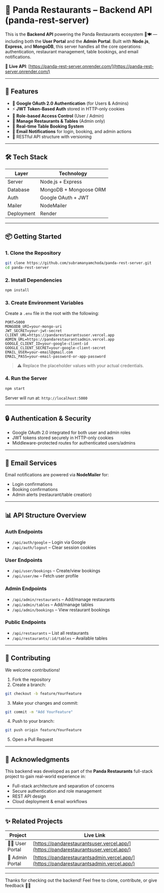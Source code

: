 # 🚀 Panda Restaurants – Backend API (panda-rest-server)

This is the **Backend API** powering the Panda Restaurants ecosystem 🐼🍽️ — including both the **User Portal** and the **Admin Portal**. Built with **Node.js**, **Express**, and **MongoDB**, this server handles all the core operations: authentication, restaurant management, table bookings, and email notifications.

🔗 **Live API**: [https://panda-rest-server.onrender.com/](https://panda-rest-server.onrender.com/)

---

## 🚀 Features

* 🔐 **Google OAuth 2.0 Authentication** (for Users & Admins)
* ⚡ **JWT Token-Based Auth** stored in HTTP-only cookies
* 💼 **Role-based Access Control** (User / Admin)
* 📝 **Manage Restaurants & Tables** (Admin only)
* 📍 **Real-time Table Booking System**
* 📨 **Email Notifications** for login, booking, and admin actions
* 🚀 RESTful API structure with versioning

---

## 🛠️ Tech Stack

| Layer      | Technology             |
| ---------- | ---------------------- |
| Server     | Node.js + Express      |
| Database   | MongoDB + Mongoose ORM |
| Auth       | Google OAuth + JWT     |
| Mailer     | NodeMailer             |
| Deployment | Render                 |

---

## 📦 Getting Started

### 1. Clone the Repository

```bash
git clone https://github.com/subramanyamchoda/panda-rest-server.git
cd panda-rest-server
```

### 2. Install Dependencies

```bash
npm install
```

### 3. Create Environment Variables

Create a `.env` file in the root with the following:

```env
PORT=5000
MONGODB_URI=your-mongo-uri
JWT_SECRET=your-jwt-secret
CLIENT_URL=https://pandarestaurantsuser.vercel.app
ADMIN_URL=https://pandarestaurantsadmin.vercel.app
GOOGLE_CLIENT_ID=your-google-client-id
GOOGLE_CLIENT_SECRET=your-google-client-secret
EMAIL_USER=your-email@gmail.com
EMAIL_PASS=your-email-password-or-app-password
```

> ⚠️ Replace the placeholder values with your actual credentials.

### 4. Run the Server

```bash
npm start
```

Server will run at: `http://localhost:5000`

---

## 🔒 Authentication & Security

* Google OAuth 2.0 integrated for both user and admin roles
* JWT tokens stored securely in HTTP-only cookies
* Middleware-protected routes for authenticated users/admins

---

## 📨 Email Services

Email notifications are powered via **NodeMailer** for:

* Login confirmations
* Booking confirmations
* Admin alerts (restaurant/table creation)

---

## 📊 API Structure Overview

### Auth Endpoints

* `/api/auth/google` – Login via Google
* `/api/auth/logout` – Clear session cookies

### User Endpoints

* `/api/user/bookings` – Create/view bookings
* `/api/user/me` – Fetch user profile

### Admin Endpoints

* `/api/admin/restaurants` – Add/manage restaurants
* `/api/admin/tables` – Add/manage tables
* `/api/admin/bookings` – View restaurant bookings

### Public Endpoints

* `/api/restaurants` – List all restaurants
* `/api/restaurants/:id/tables` – Available tables

---

## 🤝 Contributing

We welcome contributions!

1. Fork the repository
2. Create a branch:

```bash
git checkout -b feature/YourFeature
```

3. Make your changes and commit:

```bash
git commit -m "Add YourFeature"
```

4. Push to your branch:

```bash
git push origin feature/YourFeature
```

5. Open a Pull Request

---

## 🙌 Acknowledgments

This backend was developed as part of the **Panda Restaurants** full-stack project to gain real-world experience in:

* Full-stack architecture and separation of concerns
* Secure authentication and role management
* REST API design
* Cloud deployment & email workflows

---

## ✨ Related Projects

| Project           | Live Link                                                                              |
| ----------------- | -------------------------------------------------------------------------------------- |
| 🧑‍🍳 User Portal | [https://pandarestaurantsuser.vercel.app/](https://pandarestaurantsuser.vercel.app/)   |
| 💼 Admin Portal   | [https://pandarestaurantsadmin.vercel.app/](https://pandarestaurantsadmin.vercel.app/) |

---

Thanks for checking out the backend! Feel free to clone, contribute, or give feedback 🚀🐼
